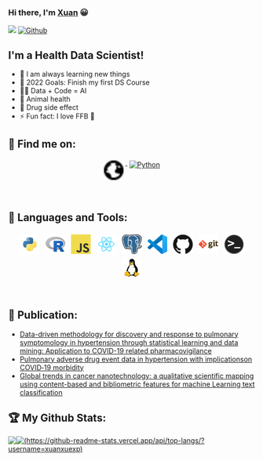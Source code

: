  ### Hi there, I'm [Xuan][website] 😀

![](https://visitor-badge.laobi.icu/badge?page_id=xuanxuexp.xuanxuexp) [![Github](https://img.shields.io/github/followers/xuanxuexp?label=Followers&logo=Github)](https://github.com/xuanxuexp)

## I'm a Health Data Scientist!

- 🌱 I am always learning new things
- 🥅 2022 Goals: Finish my first DS Course
- 🧑‍💻 Data + Code = AI
- 🦍 Animal health
- 💊 Drug side effect
- ⚡ Fun fact: I love FFB 🏈

## :email: Find me on:

<p align="center">
 <a href="https://xuanxuexp.github.io" target="_blank" rel="noopener noreferrer"> <img src="https://raw.githubusercontent.com/iconic/open-iconic/master/svg/globe.svg" alt="Python" height="40" style="vertical-align:top; margin:4px"> </a>
 <!-- <a href="https://www.linkedin.com/in/xuan-xu-59aa23171/" target="_blank" rel="noopener noreferrer"> <img src="https://cdn.jsdelivr.net/npm/simple-icons@v3/icons/linkedin.svg" alt="Python" height="40" style="vertical-align:top; margin:4px"></a> -->
 <a href="mailto:xuanxu0704@gmail.com"> <img src="https://cdn.jsdelivr.net/npm/simple-icons@v3/icons/gmail.svg" alt="Python" height="40" style="vertical-align:top; margin:4px"></a> 
</p>

<br />

## 🧰 Languages and Tools:
<p align="center">
<img src="https://raw.githubusercontent.com/github/explore/80688e429a7d4ef2fca1e82350fe8e3517d3494d/topics/python/python.png" alt="Python" height="40" style="vertical-align:top; margin:4px">
<img src="https://raw.githubusercontent.com/github/explore/80688e429a7d4ef2fca1e82350fe8e3517d3494d/topics/r/r.png" alt="R" height="40" style="vertical-align:top; margin:4px">
<img src="https://raw.githubusercontent.com/github/explore/80688e429a7d4ef2fca1e82350fe8e3517d3494d/topics/javascript/javascript.png" alt="Javascript" height="40" style="vertical-align:top; margin:4px">
<img src="https://raw.githubusercontent.com/github/explore/80688e429a7d4ef2fca1e82350fe8e3517d3494d/topics/react/react.png" alt="ReactJS" height="40" style="vertical-align:top; margin:4px">
<img src="https://raw.githubusercontent.com/github/explore/80688e429a7d4ef2fca1e82350fe8e3517d3494d/topics/postgresql/postgresql.png" alt="PostgreSQL" height="40" style="vertical-align:top; margin:4px">
<img src="https://raw.githubusercontent.com/github/explore/80688e429a7d4ef2fca1e82350fe8e3517d3494d/topics/visual-studio-code/visual-studio-code.png" alt="VS Code" height="40" style="vertical-align:top; margin:4px">
<img src="https://raw.githubusercontent.com/github/explore/78df643247d429f6cc873026c0622819ad797942/topics/github/github.png" alt="Github" height="40" style="vertical-align:top; margin:4px">
<img src="https://raw.githubusercontent.com/github/explore/80688e429a7d4ef2fca1e82350fe8e3517d3494d/topics/git/git.png" alt="Git" height="40" style="vertical-align:top; margin:4px">
<img src="https://raw.githubusercontent.com/github/explore/80688e429a7d4ef2fca1e82350fe8e3517d3494d/topics/terminal/terminal.png" alt="Terminal" height="40" style="vertical-align:top; margin:4px">
<img src="https://raw.githubusercontent.com/github/explore/80688e429a7d4ef2fca1e82350fe8e3517d3494d/topics/linux/linux.png" alt="Linux" height="40" style="vertical-align:top; margin:4px" alt="Windows" height="40" style="vertical-align:top; margin:4px">

</p>

<br />

## 📜 Publication:
<!-- BLOG-POST-LIST:START -->
- [Data-driven methodology for discovery and response to pulmonary symptomology in hypertension through statistical learning and data mining: Application to COVID-19 related pharmacovigilance](https://elifesciences.org/articles/70734)
- [Pulmonary adverse drug event data in hypertension with implicationson COVID‐19 morbidity](https://www.nature.com/articles/s41598-021-92734-7)
- [Global trends in cancer nanotechnology: a qualitative scientific mapping using content-based and bibliometric features for machine Learning text classification](https://www.mdpi.com/2072-6694/13/17/4417)
<!-- BLOG-POST-LIST:END -->

## :trophy: My Github Stats:

<div>
<a href="https://github-readme-stats.vercel.app/api?username=xuanxuexp&theme=tokyonight">
  <img  align="left" src="https://github-readme-stats.vercel.app/api?username=xuanxuexp&count_private=true&show_icons=true&theme=tokyonight" />
</a>
<a href="https://github-readme-stats.vercel.app/api/top-langs/?username=xuanxuexp&hide=php&theme=tokyonight">
  <img align="left" src="https://github-readme-stats.vercel.app/api/top-langs/?username=xuanxuexp&hide=php&theme=tokyonight" />
</a>
</div>

[(https://github-readme-stats.vercel.app/api/top-langs/?username=xuanxuexp)](https://github.com/xuanxuexp/github-readme-stats)

[website]: https://xuanxuexp.github.io/
<!-- [linkedin]: https://www.linkedin.com/in/xuan-xu-59aa23171/ -->
<!-- [mail]: mailto:xuanxu0704@gmail.com -->
